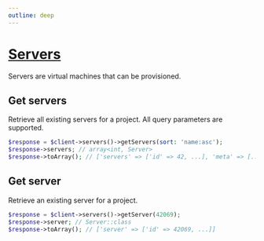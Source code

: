 ```yaml
---
outline: deep
---
```


# [Servers](https://docs.hetzner.cloud/#servers)

Servers are virtual machines that can be provisioned.

## Get servers

Retrieve all existing servers for a project. All query parameters are supported.

```php
$response = $client->servers()->getServers(sort: 'name:asc');
$response->servers; // array<int, Server>
$response->toArray(); // ['servers' => ['id' => 42, ...], 'meta' => [...]]
```

## Get server

Retrieve an existing server for a project.

```php
$response = $client->servers()->getServer(42069);
$response->server; // Server::class
$response->toArray(); // ['server' => ['id' => 42069, ...]]
```
